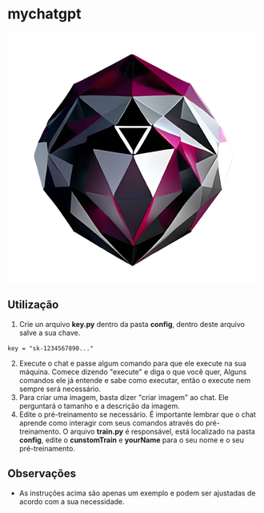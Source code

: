 # mychatgpt

![Logo](assets/bot.png)

## Utilização

1. Crie un arquivo **key.py** dentro da pasta **config**, dentro deste arquivo salve a sua chave.

```
key = "sk-1234567890..."
```
2. Execute o chat e passe algum comando para que ele execute na sua máquina. Comece dizendo "execute" e diga o que você quer, Alguns comandos ele já entende e sabe como executar, então o execute nem sempre será necessário.
3. Para criar uma imagem, basta dizer "criar imagem" ao chat. Ele perguntará o tamanho e a descrição da imagem.
4. Edite o pré-treinamento se necessário. É importante lembrar que o chat aprende como interagir com seus comandos através do pré-treinamento. O arquivo **train.py** é responsável, está localizado na pasta **config**, edite o **cunstomTrain** e **yourName** para o seu nome e o seu pré-treinamento.

## Observações

- As instruções acima são apenas um exemplo e podem ser ajustadas de acordo com a sua necessidade.
